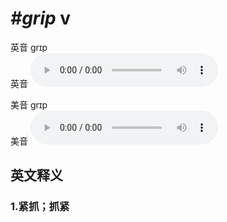 # ***\#grip*** v
英音 ɡrɪp  
英音
<audio src="./media/grip1_AAC.aac" controls="controls"></audio>

美音 ɡrɪp  
美音
<audio src="./media/grip2_AAC.aac" controls="controls"></audio>



  

英文释义
---
### 1.**紧抓；抓紧**  


